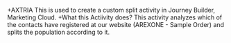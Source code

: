+AXTRIA
This is used to create a custom split activity in Journey Builder, Marketing Cloud.
+What this Actiivity does?
This activity analyzes which of the contacts have registered at our website (AREXONE - Sample Order) and splits the population according to it.
